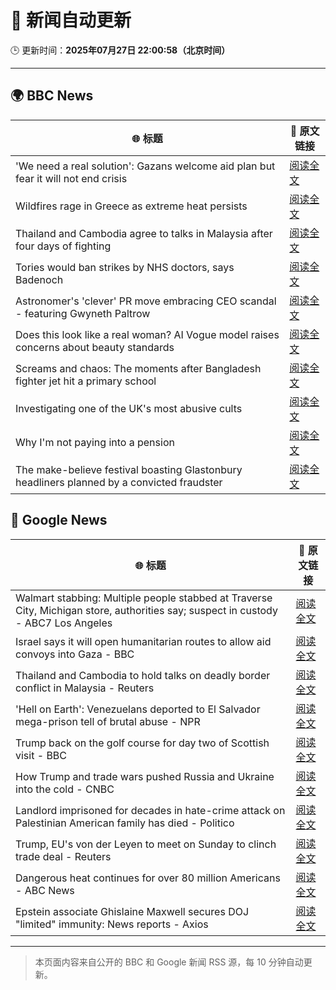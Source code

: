 # 🧠 新闻自动更新

🕒 更新时间：**2025年07月27日 22:00:58（北京时间）**

---

## 🌍 BBC News

| 🌐 标题 | 🔗 原文链接 |
|--------|-------------|
| 'We need a real solution': Gazans welcome aid plan but fear it will not end crisis | [阅读全文](https://www.bbc.com/news/articles/crlzr7ey8rpo) |
| Wildfires rage in Greece as extreme heat persists | [阅读全文](https://www.bbc.com/news/articles/cvgv313e381o) |
| Thailand and Cambodia agree to talks in Malaysia after four days of fighting | [阅读全文](https://www.bbc.com/news/articles/cy854585r32o) |
| Tories would ban strikes by NHS doctors, says Badenoch | [阅读全文](https://www.bbc.com/news/articles/c1kz3d9d9vzo) |
| Astronomer's 'clever' PR move embracing CEO scandal - featuring Gwyneth Paltrow | [阅读全文](https://www.bbc.com/news/articles/crlzrjp2e2lo) |
| Does this look like a real woman? AI Vogue model raises concerns about beauty standards | [阅读全文](https://www.bbc.com/news/articles/cgeqe084nn4o) |
| Screams and chaos: The moments after Bangladesh fighter jet hit a primary school | [阅读全文](https://www.bbc.com/news/articles/cp90d9mkz9xo) |
| Investigating one of the UK's most abusive cults | [阅读全文](https://www.bbc.com/news/articles/cp82g8dnxggo) |
| Why I'm not paying into a pension | [阅读全文](https://www.bbc.com/news/articles/c05631v11ndo) |
| The make-believe festival boasting Glastonbury headliners planned by a convicted fraudster | [阅读全文](https://www.bbc.com/news/articles/cvg8d7vl420o) |

## 📰 Google News

| 🌐 标题 | 🔗 原文链接 |
|--------|-------------|
| Walmart stabbing: Multiple people stabbed at Traverse City, Michigan store, authorities say; suspect in custody - ABC7 Los Angeles | [阅读全文](https://news.google.com/rss/articles/CBMizgFBVV95cUxNZ2ZRTzQxNXNGSnhrcTNyWUpNRlpiTUhyRi1adWgwd0x1eG1YUE9yU1BjZmpxNzBrRVJYSUs5b185cFRKQ0VWUTdWRjJmSzlPWGVWbVpuQ0pFQ2hYSEltc19jeDR1VDZHT2Y2VGNQX3FPdjYwTDFoYU95ODNmR3FUbk1HeDZ1MWljVEdySDZodzdoVEdWTW1sRUY4TWJfSFBYNzBRdW9YN1BvdGRHYlV1MTU0NUs5dTN5eGdYbVh1TXpqaUFReExGSlpFT1NDUQ?oc=5) |
| Israel says it will open humanitarian routes to allow aid convoys into Gaza - BBC | [阅读全文](https://news.google.com/rss/articles/CBMiWkFVX3lxTFBTN1VzVkF3SjA5elpjR0pCekx4ODFuNlRTU3M5em14ZGdqbGNyY18xRl9kZkxuT3c0WVNXU3h6dDJWcVdpVFFVbjlpOGJjcjljWVFvMzMtMTRWQdIBX0FVX3lxTE1HR08zOFROQ2xGUlpkc1BwRjZUeXN4c25EU2J2VUt4eEpUdVZIRXBpVnF1d3NGS2d0OUxiVzk4dnN3RWhwaExYbmlvQjhFeHhKX2NhRWphV2dIeFU5eHl3?oc=5) |
| Thailand and Cambodia to hold talks on deadly border conflict in Malaysia - Reuters | [阅读全文](https://news.google.com/rss/articles/CBMitgFBVV95cUxQY0xqMWFlWmZ4S3l4MFBVU2ZKWlk4bVo5S1o0RHY3OVEwRWVvbktxWEdPR2hTMmFySDZnaHdjMFVyY1ByV21PZmFySjdmUklZZm5hZUxaM1BXNlJtSkxDWXRBT2VsRk81c1dBXzgxUUMxUUNTanQ5MnY2YWxmY1hDLWxrUkVlNWxBTDBXMk4xd2hWbG4wSEl6RXZOekF2dHh4eUt5MlRGN3EyU3pqZmJSb1FabVAwUQ?oc=5) |
| 'Hell on Earth': Venezuelans deported to El Salvador mega-prison tell of brutal abuse - NPR | [阅读全文](https://news.google.com/rss/articles/CBMixgFBVV95cUxOM2FfZG1sYWMwX183VFR0ZExjYlZ5QWZCZW8zSVVlZmJxN1pTblBNRFlVTkhMY1pTc3FlSEVRZ3N4Yzk1S29EbFFlLWhiaXlWQkc2YU1QRXhYajVyTzJaN2xNYnNmM3hrRy1vaWtZLUt6TThGdFFITjJHWnFfLWdjWV83U2d6Zm1ueGJwN1JqWXAtNVNvZGNzajJ6TkNRV1g5ODgtVDNlTVgyZTA0Y1l0Tlh4M25qZk9rLWhDWE1fb3paMjc1YXc?oc=5) |
| Trump back on the golf course for day two of Scottish visit - BBC | [阅读全文](https://news.google.com/rss/articles/CBMiWkFVX3lxTE5mck9xckxHdTRDSTk3QTE3dVBsemxueGpLWDlCSXU4V3U4MkRtZWltRXlJX1Ywa1pUNGcxdV9qVF9BSmlHWWQzZFU1NVRlWXVjUmNPclExcVdjZ9IBX0FVX3lxTE9ZS1hPWnUwV0VTX3lPZkFsUWg4Q1kzbkxXc3h5ZHJQLVVwaWJXTU1xMHByY29IRlJpODh3cU5sNzMxdWVqUGthZGxJdWZnY29LM3EwVWJHYkkxQThIVWE4?oc=5) |
| How Trump and trade wars pushed Russia and Ukraine into the cold - CNBC | [阅读全文](https://news.google.com/rss/articles/CBMiowFBVV95cUxOYWRiTG1HZzNwUENrVm95dG1SNEFMSkU5X2Q2ai1tMDIzWkRQd0lYYmE0c0JJUXBmTG9FdkxCMmdLN0RlbS02X3ROODhFbm04SFp0ZnlwdnJFVHp2eGhfYS1sUm5oam11a093UHliSnBDZVI1TV83RUFoTW1MWFQyM1ZZbEtNZ1QwUW9oVE5ENXV1aFJ4R0NoTFFpdzA0U1BYajd30gGoAUFVX3lxTE0xU2ZLa05DWTBMRURUREVuT09QLVNCTEdJY0RjQUt5SXFYc3lxNU5aSFR3UWRKV2lDNFlfaW4yMndCZDd5RWZ5U3pZTkY3Wms1MVMyV3piWDdGU1hQellWSHNUUHpERXdsOGUwaV83TFJpS0d0bTNOWjJHSU9KcjhGS2w1N2EtaU9GcjdTWC1CbTJiNjJ6cjk0QVBTZzZrYU9JQ0xyeUlzMA?oc=5) |
| Landlord imprisoned for decades in hate-crime attack on Palestinian American family has died - Politico | [阅读全文](https://news.google.com/rss/articles/CBMi2gFBVV95cUxOSmxxQThDcTdER3lHdzFJTWVsTEdjNldGZ0lYQjBSanFNWS1VcVl5YUNHUXhMYkk3MDkzbFR5alpRM3Yzb0pOcDRfdGZxeld0ZU9hanBhSy1LYlFIRlpPLV9IbGtvclBRdmJuZFdDRzJ6S0w3U09VVWYyQmFqX2F1TW02UTh2ZURNdjY2Tm83Z1JLSVJUb0pqS1V0UUVGQm4wUEZQTmxKU3hqVDFVV3B0eDZDdlBINmw5VmoxRkljZDdHWDI5NmFlTURteWh5MjVWSW1EUkZJVzE3QQ?oc=5) |
| Trump, EU's von der Leyen to meet on Sunday to clinch trade deal - Reuters | [阅读全文](https://news.google.com/rss/articles/CBMinwFBVV95cUxOT2JJSFo5YW41dTF6czVuYlBkVWhOaHZWZVQ1M1RocG1wVjQzdlNORDVkMUI3RU14MDAtekN4OW1fdlJHRXJScFJPaURhLTRsQmhLMGpuallVZy1UVGFORlZoU1psUXVPNVY2UE5HMFFnTV9LeEJsYkxMNHdOUEtrYS1YWkdmMGtZZ1VIckd0NnF1cnlVNmZQTzhZSk1mUWM?oc=5) |
| Dangerous heat continues for over 80 million Americans - ABC News | [阅读全文](https://news.google.com/rss/articles/CBMilAFBVV95cUxQblFoNmdJb1lBVnZiUmctQzRNOWZYSWxEeFNXRGpfS2tDQUFqem1lTjY1ZEpyRTR2R1czbW5CTXJ3X0JSUEJYXzRnMHhReU4zdG1DajNEaHY0TVdISDFPTEhmM0Y3dXl5SElXZW5ZaWJlc2luSHNTdVh3Z2lNS2dlR2gwODZiOHVSYVhER25wSE1VMFho0gGaAUFVX3lxTE9mNTNveFFsQlFERXdSLThscGJJMUc1bUpkdTNBUWlnck5NSjlHYTh0SkQydWxYMVNFWVdXOGdPc1FhZnd0R3JLbF85X0RuODhpNDVROW81TlcycVYxYkljNmtBTFd3TzdCNEt0UFVtN3hUWFdhMG5JUnlKelk0SlJIaGt6OUtwd29iWUYzOFlJcWw2Sm12ZGpxN1E?oc=5) |
| Epstein associate Ghislaine Maxwell secures DOJ "limited" immunity: News reports - Axios | [阅读全文](https://news.google.com/rss/articles/CBMigAFBVV95cUxOaUJ5Y242ZlBaZ1NBeUpTNHNLX2VIZzgzSUNTeHUxclZ3b2hFMVJZMEpGbTBsNzRrMWJkUDJDVE1VeWZlN1lGX1VFaTRlTmR0bmkzYzg1T2t3SUJzSW5TYnFObzA3REpUQm1Jc19fX1A5UFgxaVYyZURScGZfSDhNVw?oc=5) |

---
> 本页面内容来自公开的 BBC 和 Google 新闻 RSS 源，每 10 分钟自动更新。